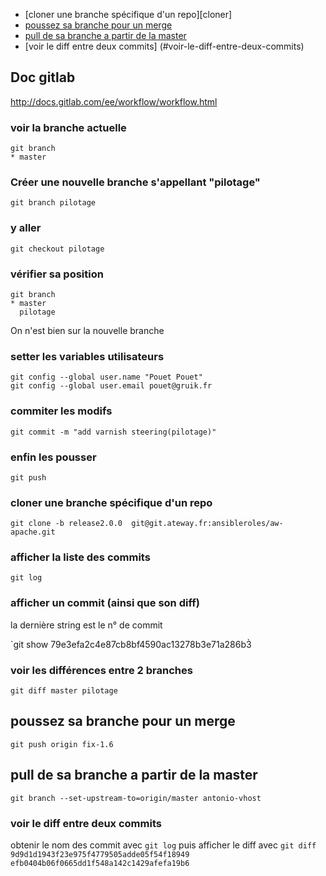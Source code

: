 [cloner une branche spécifique d'un repo]: #cloner
* [cloner une branche spécifique d'un repo][cloner]
* [poussez sa branche pour un merge](#poussez-sa-branche-pour-un-merge)
* [pull de sa branche a partir de la master](#pull-de-sa-branche-a-partir-de-la-master)
* [voir le diff entre deux commits] (#voir-le-diff-entre-deux-commits)

## Doc gitlab
http://docs.gitlab.com/ee/workflow/workflow.html


### voir la branche actuelle
```
git branch
* master
```
### Créer une nouvelle branche s'appellant "pilotage" 
`git branch pilotage`
### y aller
`git checkout pilotage`
### vérifier sa position
```
git branch
* master
  pilotage
```
On n'est bien sur la nouvelle branche 
### setter les variables utilisateurs 
```
git config --global user.name "Pouet Pouet"
git config --global user.email pouet@gruik.fr
```
### commiter les modifs
`git commit -m "add varnish steering(pilotage)"`
### enfin les pousser
`git push`
### cloner une branche spécifique d'un repo
`git clone -b release2.0.0  git@git.ateway.fr:ansibleroles/aw-apache.git`

### afficher la liste des commits

`git log`

### afficher un commit (ainsi que son diff) 
 la dernière string est le n° de commit
 
`git show 79e3efa2c4e87cb8bf4590ac13278b3e71a286b3̀ 

### voir les différences entre 2 branches
`git diff master pilotage`

## poussez sa branche pour un merge
`git push origin fix-1.6`

## pull de sa branche a partir de la master

`git branch --set-upstream-to=origin/master antonio-vhost`

### voir le diff entre deux commits

obtenir le nom des commit avec `git log`
puis afficher le diff avec
`git diff 9d9d1d1943f23e975f4779505adde05f54f18949 efb0404b06f0665dd1f548a142c1429afefa19b6`
